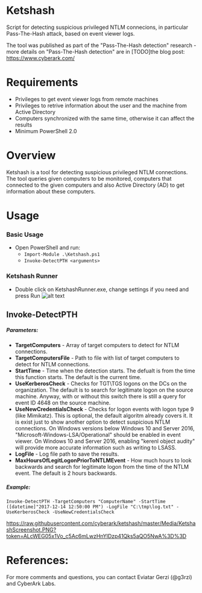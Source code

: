 # Ketshash
Script for detecting suspicious privileged NTLM connecions, in particular Pass-The-Hash attack, based on event viewer logs.

The tool was published as part of the "Pass-The-Hash detection" research - more details on "Pass-The-Hash detection" are in [TODO]the blog post: https://www.cyberark.com/

# Requirements
- Privileges to get event viewer logs from remote machines
- Privileges to retrive information about the user and the machine from Active Directory
- Computers synchronized with the same time, otherwise it can affect the results
- Minimum PowerShell 2.0  

# Overview
Ketshash is a tool for detecting suspicious privileged NTLM connections.
The tool queries given computers to be monitored, computers that connected to the given computers and also Active Directory (AD) to get information about these computers.

# Usage
### Basic Usage
-	Open PowerShell and run:
	- `Import-Module .\Ketshash.ps1`
	- `Invoke-DetectPTH <arguments>`

### Ketshash Runner
-	Double click on KetshashRunner.exe, change settings if you need and press Run
        ![alt text](https://raw.githubusercontent.com/cyberark/ketshash/master/Media/KetshashRunnerGif.gif?token=ALcWEPkXJpNK_dv8CYnGkg0Za2oODfZAks5aQO5ewA%3D%3D)
## Invoke-DetectPTH
##### Parameters:
* __TargetComputers__ - Array of target computers to detect for NTLM connections.  
* __TargetComputersFile__ - Path to file with list of target computers to detect for NTLM connections.
* __StartTime__ - Time when the detection starts. The defualt is from the time this function starts.  The default is the current time.
* __UseKerberosCheck__ - Checks for TGT\TGS logons on the DCs on the organization. 
The default is to search for legitimate logon on the source machine. 
Anyway, with or without this switch there is still a query for event ID 4648 on the source machine.
* __UseNewCredentialsCheck__ - Checks for logon events with logon type 9 (like Mimikatz). 
This is optional, the default algoritm already covers it. 
It is exist just to show another option to detect suspicious NTLM connections.
On Windows versions below Windows 10 and Server 2016, "Microsoft-Windows-LSA/Operational" should be enabled in event viewer.
On Windows 10 and Server 2016, enabling "kerenl object audity" will provide more accurate information such as writing to LSASS.
* __LogFile__ - Log file path to save the results.
* __MaxHoursOfLegitLogonPriorToNTLMEvent__ - How much hours to look backwards and search for legitimate logon from the time of the NTLM event. The default is 2 hours backwards. 


##### Example:
`Invoke-DetectPTH -TargetComputers "ComputerName" -StartTime ([datetime]"2017-12-14 12:50:00 PM") -LogFile "C:\tmp\log.txt" -UseKerberosCheck -UseNewCredentialsCheck`

https://raw.githubusercontent.com/cyberark/ketshash/master/Media/KetshashScreenshot.PNG?token=ALcWEG05x1Vo_c5Ac6mLwzHnYlDzp41Qks5aQO5NwA%3D%3D

# References:
For more comments and questions, you can contact Eviatar Gerzi (@g3rzi) and CyberArk Labs.
